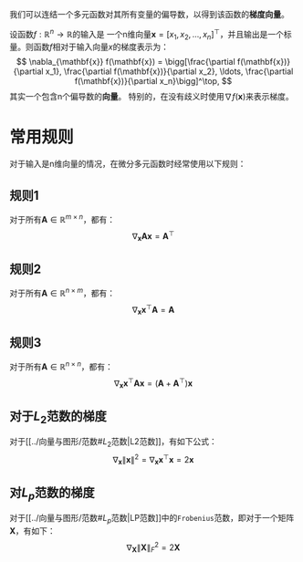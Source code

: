 我们可以连结一个多元函数对其所有变量的偏导数，以得到该函数的**梯度向量**。

设函数$f:\mathbb{R}^n\rightarrow\mathbb{R}$的输入是 一个n维向量$\mathbf{x}=[x_1,x_2,\ldots,x_n]^\top$，并且输出是一个标量。则函数$f$相对于输入向量$x$的梯度表示为：
$$
\nabla_{\mathbf{x}} f(\mathbf{x}) = \bigg[\frac{\partial f(\mathbf{x})}{\partial x_1}, \frac{\partial f(\mathbf{x})}{\partial x_2}, \ldots, \frac{\partial f(\mathbf{x})}{\partial x_n}\bigg]^\top,
$$
其实一个包含n个偏导数的**向量**。
特别的，在没有歧义时使用$\nabla f(\mathbf{x})$来表示梯度。
# 常用规则
对于输入是n维向量的情况，在微分多元函数时经常使用以下规则：
## 规则1
对于所有$\mathbf{A} \in \mathbb{R}^{m \times n}$，都有：
$$
\nabla_{\mathbf{x}} \mathbf{A} \mathbf{x} = \mathbf{A}^\top
$$
## 规则2
对于所有$\mathbf{A} \in \mathbb{R}^{n \times m}$，都有：
$$
\nabla_{\mathbf{x}} \mathbf{x}^\top \mathbf{A} = \mathbf{A}
$$

## 规则3
对于所有$\mathbf{A} \in \mathbb{R}^{n \times n}$，都有：
$$\nabla_{\mathbf{x}} \mathbf{x}^\top \mathbf{A} \mathbf{x} = (\mathbf{A} + \mathbf{A}^\top)\mathbf{x}
$$
## 对于$L_2$范数的梯度
对于[[../向量与图形/范数#$L_2$范数|L2范数]]，有如下公式：
$$
\nabla_{\mathbf{x}} \|\mathbf{x} \|^2 = \nabla_{\mathbf{x}} \mathbf{x}^\top \mathbf{x} = 2\mathbf{x}
$$
## 对$L_p$范数的梯度
对于[[../向量与图形/范数#$L_p$范数|LP范数]]中的`Frobenius`范数，即对于一个矩阵$\mathbf{X}$，有如下：
$$
\nabla_{\mathbf{X}} \|\mathbf{X} \|_F^2 = 2\mathbf{X}
$$
